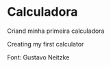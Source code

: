 # Calculadora
Criand minha primeira calculadora

Creating my first calculator

Font: Gustavo Neitzke
